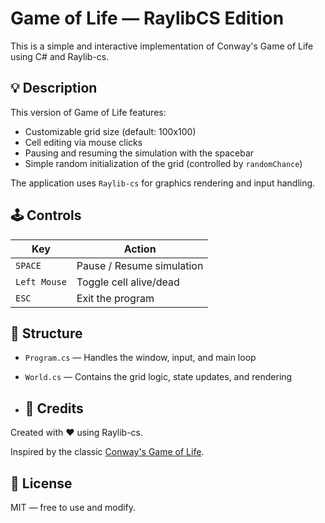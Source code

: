 # Game of Life — RaylibCS Edition

This is a simple and interactive implementation of Conway's Game of Life using C# and Raylib-cs.

## 💡 Description

This version of Game of Life features:

- Customizable grid size (default: 100x100)
- Cell editing via mouse clicks
- Pausing and resuming the simulation with the spacebar
- Simple random initialization of the grid (controlled by `randomChance`)

The application uses `Raylib-cs` for graphics rendering and input handling.

## 🕹️ Controls

| Key            | Action                  |
|----------------|--------------------------|
| `SPACE`        | Pause / Resume simulation |
| `Left Mouse`   | Toggle cell alive/dead   |
| `ESC`          | Exit the program          |

## 🧱 Structure

- `Program.cs` — Handles the window, input, and main loop
- `World.cs` — Contains the grid logic, state updates, and rendering

- ## 🙌 Credits

Created with ❤️ using Raylib-cs.

Inspired by the classic [Conway's Game of Life]([https://en.wikipedia.org/wiki/Conway%27s_Game_of_Life]).

## 📄 License

MIT — free to use and modify.
